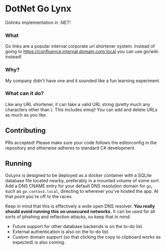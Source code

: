 # DotNet Go Lynx

Golinks implementation in .NET!

### What

Go links are a popular internal corporate url shortener system. Instead of going to https://confluence.internal.domain.corp.local you can use go/wiki instead!

### Why?

My company didn't have one and it sounded like a fun learning experiment.

### What can it do?

Like any URL shortener, it can take a valid URL string (pretty much any characters other than ). This includes emoji! You can add and delete URLs as much as you like.

## Contributing

PRs accepted! Please make sure your code follows the editorconfig in the repository and otherwise adheres to standard C# development.

## Running

GoLynx is designed to be deployed as a docker container with a SQLite database file located nearby, preferably in a mounted volume of some sort. Add a DNS CNAME entry for your default DNS resolution domain for `go`, such as `go.contoso.local`, directing to wherever you've hosted the app. At that point you're off to the races.

Keep in mind that this is effectively a wide open DNS resolver. **You really should avoid running this on unsecured networks.** It can be used for all sorts of phishing and reflection attacks, so keep that in mind.

* Future support for other database backends is on the to-do list.
* External authentication is also on the to-do list.
* Custom domain support (so that clicking the copy to clipboard works as expected) is also coming.
